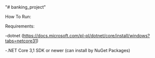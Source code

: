 "# banking_project" 

How To Run:

Requirements: 

  -dotnet (https://docs.microsoft.com/pl-pl/dotnet/core/install/windows?tabs=netcore31)
  
  -.NET Core 3,1 SDK or newer (can install by NuGet Packages)
  
 
